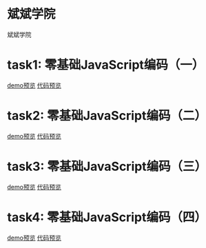 # 斌斌学院
斌斌学院

<h1>task1: 零基础JavaScript编码（一）</h1>
<a href="https://blue-zero.github.io/baiduife2017/binbin/task1/index.html">demo预览</a>
<a href="https://github.com/blue-zero/baiduife2017/blob/master/binbin/task1/index.html">代码预览</a>

<h1>task2: 零基础JavaScript编码（二）</h1>
<a href="https://blue-zero.github.io/baiduife2017/binbin/task2/index.html">demo预览</a>
<a href="https://github.com/blue-zero/baiduife2017/blob/master/binbin/task2/index.html">代码预览</a>


<h1>task3: 零基础JavaScript编码（三）</h1>
<a href="https://blue-zero.github.io/baiduife2017/binbin/task3/index.html">demo预览</a>
<a href="https://github.com/blue-zero/baiduife2017/blob/master/binbin/task3/index.html">代码预览</a>

<h1>task4: 零基础JavaScript编码（四）</h1>
<a href="https://blue-zero.github.io/baiduife2017/binbin/task4/index.html">demo预览</a>
<a href="https://github.com/blue-zero/baiduife2017/blob/master/binbin/task4/index.html">代码预览</a>
